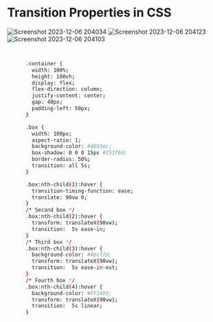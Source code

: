 # Transition Properties in CSS

![Screenshot 2023-12-06 204034](https://github.com/mdsomad/Web-Development/assets/103892160/bf2941b2-0983-4d04-a594-b0d25d07fd69)
![Screenshot 2023-12-06 204123](https://github.com/mdsomad/Web-Development/assets/103892160/edfb9683-60d7-42f9-923e-a37a6b1f49b2)
![Screenshot 2023-12-06 204103](https://github.com/mdsomad/Web-Development/assets/103892160/8b056701-742d-49ef-873b-2cb0b4bc1c87)
```sh


      .container {
        width: 100%;
        height: 100vh;
        display: flex;
        flex-direction: column;
        justify-content: center;
        gap: 40px;
        padding-left: 50px;
      }

      .box {
        width: 100px;
        aspect-ratio: 1;
        background-color: #4861ec;
        box-shadow: 0 0 0 15px #353f6d;
        border-radius: 50%;
        transition: all 5s;
      }

      .box:nth-child(1):hover {
        transition-timing-function: ease;
        translate: 90vw 0;
      }
      /* Second box */
      .box:nth-child(2):hover {
        transform: translateX(90vw);
        transition:  5s ease-in;
      }
      /* Third box */
      .box:nth-child(3):hover {
        background-color: #4bc77d;
        transform: translateX(90vw);
        transition:  5s ease-in-out;
      }
      /* Fourth box */
      .box:nth-child(4):hover {
        background-color: #FF1493;
        transform: translateX(90vw);
        transition:  5s linear;
      }
```
